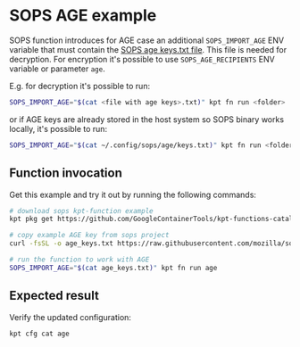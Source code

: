 # SOPS AGE example

SOPS function introduces for AGE case an additional `SOPS_IMPORT_AGE` ENV variable
that must contain the [SOPS age keys.txt file](https://github.com/mozilla/sops/blob/master/age/keys.txt).
This file is needed for decryption. For encryption it's possible to use
`SOPS_AGE_RECIPIENTS` ENV variable or parameter `age`.

E.g. for decryption it's possible to run:

```sh
SOPS_IMPORT_AGE="$(cat <file with age keys>.txt)" kpt fn run <folder>
```

or if AGE keys are already stored in the host system so SOPS binary works locally, it's possible to run:

```sh
SOPS_IMPORT_AGE="$(cat ~/.config/sops/age/keys.txt)" kpt fn run <folder>
```

## Function invocation

Get this example and try it out by running the following commands:

```sh
# download sops kpt-function example
kpt pkg get https://github.com/GoogleContainerTools/kpt-functions-catalog.git/examples/contrib/sops/age .

# copy example AGE key from sops project
curl -fsSL -o age_keys.txt https://raw.githubusercontent.com/mozilla/sops/master/age/keys.txt

# run the function to work with AGE
SOPS_IMPORT_AGE="$(cat age_keys.txt)" kpt fn run age
```

## Expected result

Verify the updated configuration:

```sh
kpt cfg cat age
```
